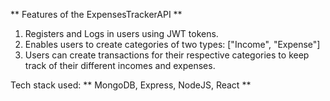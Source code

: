 ** Features of the ExpensesTrackerAPI ** 

1. Registers and Logs in users using JWT tokens.
2. Enables users to create categories of two types: ["Income", "Expense"]
3. Users can create transactions for their respective categories to keep track of their different incomes and expenses. 

Tech stack used: ** MongoDB, Express, NodeJS, React **
